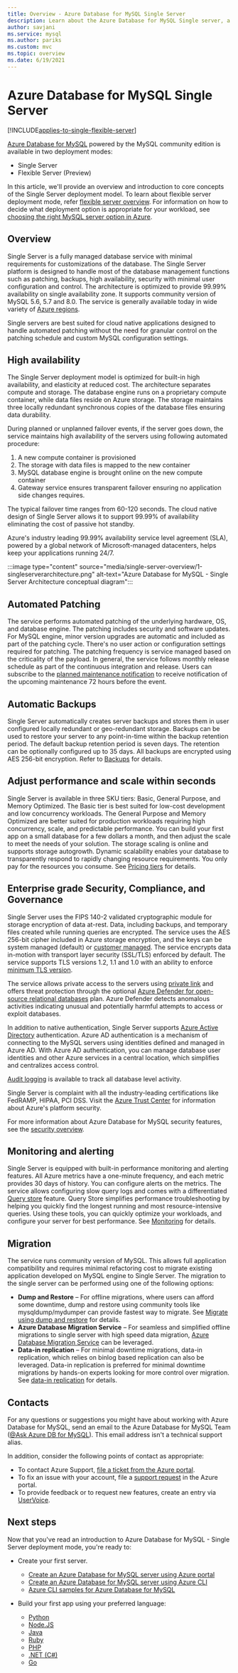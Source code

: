 ```yaml
---
title: Overview - Azure Database for MySQL Single Server
description: Learn about the Azure Database for MySQL Single server, a relational database service in the Microsoft cloud based on the MySQL Community Edition.
author: savjani
ms.service: mysql
ms.author: pariks
ms.custom: mvc
ms.topic: overview
ms.date: 6/19/2021
---
```

# Azure Database for MySQL Single Server

[!INCLUDE[applies-to-single-flexible-server](includes/applies-to-single-flexible-server.md)]

[Azure Database for MySQL](overview.md) powered by the MySQL community edition is available in two deployment modes:

- Single Server
- Flexible Server (Preview)

In this article, we'll provide an overview and introduction to core concepts of the Single Server deployment model. To learn about flexible server deployment mode, refer [flexible server overview](flexible-server/index.yml). For information on how to decide what deployment option is appropriate for your workload, see [choosing the right MySQL server option in Azure](select-right-deployment-type.md).

## Overview

Single Server is a fully managed database service with minimal requirements for customizations of the database. The Single Server platform is designed to handle most of the database management functions such as patching, backups, high availability, security with minimal user configuration and control. The architecture is optimized to provide 99.99% availability on single availability zone. It supports community version of MySQL 5.6, 5.7 and 8.0. The service is generally available today in wide variety of [Azure regions](https://azure.microsoft.com/global-infrastructure/services/). 

Single servers are best suited for cloud native applications designed to handle automated patching without the need for granular control on the patching schedule and custom MySQL configuration settings. 

## High availability

The Single Server deployment model is optimized for built-in high availability, and elasticity at reduced cost. The architecture separates compute and storage. The database engine runs on a proprietary compute container, while data files reside on Azure storage. The storage maintains three locally redundant synchronous copies of the database files ensuring data durability. 

During planned or unplanned failover events, if the server goes down, the service maintains high availability of the servers using following automated procedure:

1. A new compute container is provisioned
2. The storage with data files is mapped to the new container 
3. MySQL database engine is brought online on the new compute container
4. Gateway service ensures transparent failover ensuring no application side changes requires. 
  
The typical failover time ranges from 60-120 seconds. The cloud native design of Single Server allows it to support 99.99% of availability eliminating the cost of passive hot standby.

Azure's industry leading 99.99% availability service level agreement (SLA), powered by a global network of Microsoft-managed datacenters, helps keep your applications running 24/7.

:::image type="content" source="media/single-server-overview/1-singleserverarchitecture.png" alt-text="Azure Database for MySQL - Single Server Architecture conceptual diagram"::: 

## Automated Patching

The service performs automated patching of the underlying hardware, OS, and database engine. The patching includes security and software updates. For MySQL engine, minor version upgrades are automatic and included as part of the patching cycle. There's no user action or configuration settings required for patching. The patching frequency is service managed based on the criticality of the payload. In general, the service follows monthly release schedule as part of the continuous integration and release. Users can subscribe to the [planned maintenance notification](concepts-monitoring.md) to receive notification of the upcoming maintenance 72 hours before the event.

## Automatic Backups

Single Server automatically creates server backups and stores them in user configured locally redundant or geo-redundant storage. Backups can be used to restore your server to any point-in-time within the backup retention period. The default backup retention period is seven days. The retention can be optionally configured up to 35 days. All backups are encrypted using AES 256-bit encryption. Refer to [Backups](concepts-backup.md) for details.

## Adjust performance and scale within seconds

Single Server is available in three SKU tiers: Basic, General Purpose, and Memory Optimized. The Basic tier is best suited for low-cost development and low concurrency workloads. The General Purpose and Memory Optimized are better suited for production workloads requiring high concurrency, scale, and predictable performance. You can build your first app on a small database for a few dollars a month, and then adjust the scale to meet the needs of your solution. The storage scaling is online and supports storage autogrowth. Dynamic scalability enables your database to transparently respond to rapidly changing resource requirements. You only pay for the resources you consume. See [Pricing tiers](./concepts-pricing-tiers.md) for details.

## Enterprise grade Security, Compliance, and Governance

Single Server uses the FIPS 140-2 validated cryptographic module for storage encryption of data at-rest. Data, including backups, and temporary files created while running queries are encrypted. The service uses the AES 256-bit cipher included in Azure storage encryption, and the keys can be system managed (default) or [customer managed](concepts-data-encryption-mysql.md). The service encrypts data in-motion with transport layer security (SSL/TLS) enforced by default. The service supports TLS versions 1.2, 1.1 and 1.0 with an ability to enforce [minimum TLS version](concepts-ssl-connection-security.md). 

The service allows private access to the servers using [private link](concepts-data-access-security-private-link.md) and offers threat protection through the optional [Azure Defender for open-source relational databases](../security-center/defender-for-databases-introduction.md) plan. Azure Defender detects anomalous activities indicating unusual and potentially harmful attempts to access or exploit databases.

In addition to native authentication, Single Server supports [Azure Active Directory](../active-directory/fundamentals/active-directory-whatis.md) authentication. Azure AD authentication is a mechanism of connecting to the MySQL servers using identities defined and managed in Azure AD. With Azure AD authentication, you can manage database user identities and other Azure services in a central location, which simplifies and centralizes access control.

[Audit logging](concepts-audit-logs.md) is available to track all database level activity. 

Single Server is complaint with all the industry-leading certifications like FedRAMP, HIPAA, PCI DSS. Visit the [Azure Trust Center](https://www.microsoft.com/trustcenter/security) for information about Azure's platform security.

For more information about Azure Database for MySQL security features, see the [security overview](concepts-security.md).

## Monitoring and alerting

Single Server is equipped with built-in performance monitoring and alerting features. All Azure metrics have a one-minute frequency, and each metric provides 30 days of history. You can configure alerts on the metrics. The service allows configuring slow query logs and comes with a differentiated [Query store](concepts-query-store.md) feature. Query Store simplifies performance troubleshooting by helping you quickly find the longest running and most resource-intensive queries. Using these tools, you can quickly optimize your workloads, and configure your server for best performance. See [Monitoring](concepts-monitoring.md) for details.

## Migration

The service runs community version of MySQL. This allows full application compatibility and requires minimal refactoring cost to migrate existing application developed on MySQL engine to Single Server. The migration to the single server can be performed using one of the following options:

- **Dump and Restore** – For offline migrations, where users can afford some downtime, dump and restore using community tools like mysqldump/mydumper can provide fastest way to migrate. See [Migrate using dump and restore](concepts-migrate-dump-restore.md) for details. 
- **Azure Database Migration Service** – For seamless and simplified offline migrations to single server with high speed data migration, [Azure Database Migration Service](../dms/tutorial-mysql-azure-mysql-offline-portal.md) can be leveraged. 
- **Data-in replication** – For minimal downtime migrations, data-in replication, which relies on binlog based replication can also be leveraged. Data-in replication is preferred for minimal downtime migrations by hands-on experts looking for more control over migration. See [data-in replication](concepts-data-in-replication.md) for details.

## Contacts

For any questions or suggestions you might have about working with Azure Database for MySQL, send an email to the Azure Database for MySQL Team ([@Ask Azure DB for MySQL](mailto:AskAzureDBforMySQL@service.microsoft.com)). This email address isn't a technical support alias.

In addition, consider the following points of contact as appropriate:

- To contact Azure Support, [file a ticket from the Azure portal](https://portal.azure.com/?#blade/Microsoft_Azure_Support/HelpAndSupportBlade).
- To fix an issue with your account, file a [support request](https://ms.portal.azure.com/#blade/Microsoft_Azure_Support/HelpAndSupportBlade/newsupportrequest) in the Azure portal.
- To provide feedback or to request new features, create an entry via [UserVoice](https://feedback.azure.com/forums/597982-azure-database-for-mysql).

## Next steps

Now that you've read an introduction to Azure Database for MySQL - Single Server deployment mode, you're ready to:

- Create your first server.
  - [Create an Azure Database for MySQL server using Azure portal](quickstart-create-mysql-server-database-using-azure-portal.md)
  - [Create an Azure Database for MySQL server using Azure CLI](quickstart-create-mysql-server-database-using-azure-cli.md)
  - [Azure CLI samples for Azure Database for MySQL](sample-scripts-azure-cli.md)

- Build your first app using your preferred language:
  - [Python](./connect-python.md)
  - [Node.JS](./connect-nodejs.md)
  - [Java](./connect-java.md)
  - [Ruby](./connect-ruby.md)
  - [PHP](./connect-php.md)
  - [.NET (C#)](./connect-csharp.md)
  - [Go](./connect-go.md)
